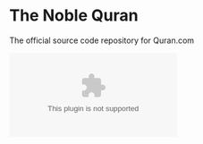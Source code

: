# The Noble Quran


The official source code repository for Quran.com

![Join Quran.com community](www.google.com)
